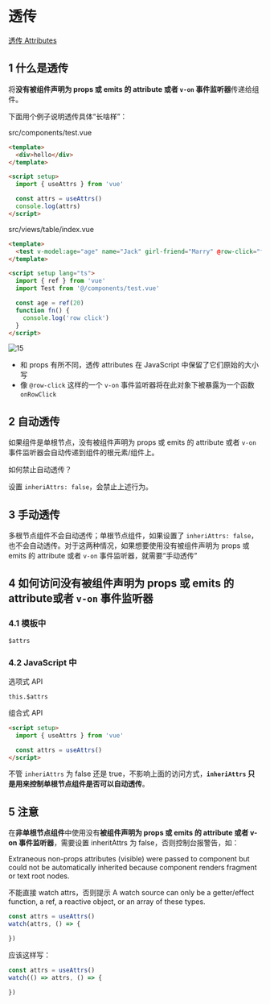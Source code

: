 # 透传

[透传 Attributes](https://cn.vuejs.org/guide/components/attrs.html)

## 1 什么是透传

将**没有被组件声明为 props 或 emits 的 attribute 或者 `v-on` 事件监听器**传递给组件。

下面用个例子说明透传具体“长啥样”：

src/components/test.vue

```html
<template>
  <div>hello</div>
</template>

<script setup>
  import { useAttrs } from 'vue'

  const attrs = useAttrs()
  console.log(attrs)
</script>
```

src/views/table/index.vue

```html
<template>
  <test v-model:age="age" name="Jack" girl-friend="Marry" @row-click="fn" />
</template>

<script setup lang="ts">
  import { ref } from 'vue'
  import Test from '@/components/test.vue'

  const age = ref(20)
  function fn() {
    console.log('row click')
  }
</script>
```

![15](https://image.newarea.site/20230828/15.png)

- 和 props 有所不同，透传 attributes 在 JavaScript 中保留了它们原始的大小写
- 像 `@row-click` 这样的一个 `v-on` 事件监听器将在此对象下被暴露为一个函数 `onRowClick`


## 2 自动透传

如果组件是单根节点，没有被组件声明为 props 或 emits 的 attribute 或者 `v-on` 事件监听器会自动传递到组件的根元素/组件上。

如何禁止自动透传？

设置 `inheriAttrs: false`，会禁止上述行为。

## 3 手动透传

多根节点组件不会自动透传；单根节点组件，如果设置了 `inheriAttrs: false`，也不会自动透传。对于这两种情况，如果想要使用没有被组件声明为 props 或 emits 的 attribute 或者 `v-on` 事件监听器，就需要“手动透传”

## 4 如何访问没有被组件声明为 props 或 emits 的 attribute或者 `v-on` 事件监听器

### 4.1 模板中

`$attrs`

### 4.2 JavaScript 中

选项式 API

`this.$attrs`

组合式 API

```html
<script setup>
  import { useAttrs } from 'vue'

  const attrs = useAttrs()
</script>
```

不管 `inheriAttrs` 为 false 还是 true，不影响上面的访问方式，**`inheriAttrs` 只是用来控制单根节点组件是否可以自动透传**。

## 5 注意

在**非单根节点组件**中使用没有**被组件声明为 props 或 emits 的 attribute 或者 v-on 事件监听器**，需要设置 inheritAttrs 为 false，否则控制台报警告，如：

Extraneous non-props attributes (visible) were passed to component but could not be automatically inherited because component renders fragment or text root nodes. 

不能直接 watch attrs，否则提示 A watch source can only be a getter/effect function, a ref, a reactive object, or an array of these types. 

```js
const attrs = useAttrs()
watch(attrs, () => {

})
```

应该这样写：

```js
const attrs = useAttrs()
watch(() => attrs, () => {

})
```
